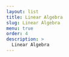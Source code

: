 ```yaml
---
layout: list
title: Linear Algebra
slug: Linear Algebra
menu: true
order: 4
description: >
  Linear Algebra
---
```

